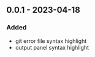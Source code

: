 <!-- https://keepachangelog.com/en/1.0.0/ -->

## 0.0.1 - 2023-04-18

### Added

- git error file syntax highlight
- output panel syntax highlight
